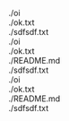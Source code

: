 ./oi <br>
./ok.txt <br>
./sdfsdf.txt <br>
./oi <br>
./ok.txt <br>
./README.md <br>
./sdfsdf.txt <br>
./oi <br>
./ok.txt <br>
./README.md <br>
./sdfsdf.txt <br>
